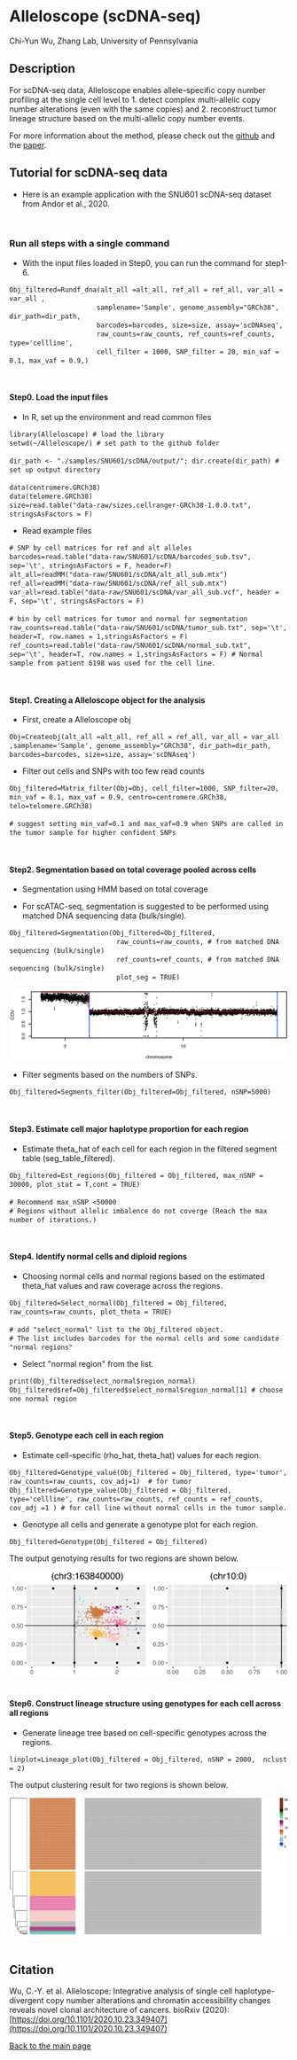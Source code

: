 Alleloscope (scDNA-seq)
================
Chi-Yun Wu, Zhang Lab, University of Pennsylvania

## Description
For scDNA-seq data, Alleloscope enables allele-specific copy number profiling at the single cell level to 1. detect complex multi-allelic copy number alterations (even with the same copies) and 2. reconstruct tumor lineage structure based on the multi-allelic copy number events.

For more information about the method, please check out the [github](https://github.com/seasoncloud/Alleloscope) and the [paper](https://doi.org/10.1101/2020.10.23.349407).
<br/>

## Tutorial for scDNA-seq data
* Here is an example application with the SNU601 scDNA-seq dataset from Andor et al., 2020. 
<br/>

### Run all steps with a single command
* With the input files loaded in Step0, you can run the command for step1-6. 
```
Obj_filtered=Rundf_dna(alt_all =alt_all, ref_all = ref_all, var_all = var_all ,
                      samplename='Sample', genome_assembly="GRCh38", dir_path=dir_path, 
                      barcodes=barcodes, size=size, assay='scDNAseq',
                      raw_counts=raw_counts, ref_counts=ref_counts, type='cellline',
                      cell_filter = 1000, SNP_filter = 20, min_vaf = 0.1, max_vaf = 0.9,)
```
<br/>

#### Step0. Load the input files

* In R, set up the environment and read common files
```
library(Alleloscope) # load the library
setwd(~/Alleloscope/) # set path to the github folder

dir_path <- "./samples/SNU601/scDNA/output/"; dir.create(dir_path) # set up output directory

data(centromere.GRCh38)
data(telomere.GRCh38)
size=read.table("data-raw/sizes.cellranger-GRCh38-1.0.0.txt", stringsAsFactors = F)
```

* Read example files
```
# SNP by cell matrices for ref and alt alleles
barcodes=read.table("data-raw/SNU601/scDNA/barcodes_sub.tsv", sep='\t', stringsAsFactors = F, header=F)
alt_all=readMM("data-raw/SNU601/scDNA/alt_all_sub.mtx")
ref_all=readMM("data-raw/SNU601/scDNA/ref_all_sub.mtx")
var_all=read.table("data-raw/SNU601/scDNA/var_all_sub.vcf", header = F, sep='\t', stringsAsFactors = F)

# bin by cell matrices for tumor and normal for segmentation
raw_counts=read.table("data-raw/SNU601/scDNA/tumor_sub.txt", sep='\t', header=T, row.names = 1,stringsAsFactors = F)
ref_counts=read.table("data-raw/SNU601/scDNA/normal_sub.txt", sep='\t', header=T, row.names = 1,stringsAsFactors = F) # Normal sample from patient 6198 was used for the cell line.
```
<br/>

#### Step1. Creating a Alleloscope object for the analysis

* First, create a Alleloscope obj
```
Obj=Createobj(alt_all =alt_all, ref_all = ref_all, var_all = var_all ,samplename='Sample', genome_assembly="GRCh38", dir_path=dir_path, barcodes=barcodes, size=size, assay='scDNAseq')
```

* Filter out cells and SNPs with too few read counts
```
Obj_filtered=Matrix_filter(Obj=Obj, cell_filter=1000, SNP_filter=20, min_vaf = 0.1, max_vaf = 0.9, centro=centromere.GRCh38, telo=telomere.GRCh38) 

# suggest setting min_vaf=0.1 and max_vaf=0.9 when SNPs are called in the tumor sample for higher confident SNPs
```

<br/>

#### Step2. Segmentation based on total coverage pooled across cells

* Segmentation using HMM based on total coverage

* For scATAC-seq, segmentation is suggested to be performed using matched DNA sequencing data (bulk/single).
```
Obj_filtered=Segmentation(Obj_filtered=Obj_filtered, 
                           raw_counts=raw_counts, # from matched DNA sequencing (bulk/single)
                           ref_counts=ref_counts, # from matched DNA sequencing (bulk/single)
                           plot_seg = TRUE)
```


![Alt text](../../../inst/plots/segmentation.png?raw=true "SNU601 segmentation")
<br/>

* Filter segments based on the numbers of SNPs.
```
Obj_filtered=Segments_filter(Obj_filtered=Obj_filtered, nSNP=5000)
```
<br/>

#### Step3. Estimate cell major haplotype proportion for each region

* Estimate theta_hat of each cell for each region in the filtered segment table (seg_table_filtered).
```
Obj_filtered=Est_regions(Obj_filtered = Obj_filtered, max_nSNP = 30000, plot_stat = T,cont = TRUE)

# Recommend max_nSNP <50000
# Regions without allelic imbalence do not coverge (Reach the max number of iterations.)
```
<br/>

#### Step4. Identify normal cells and diploid regions

* Choosing normal cells and normal regions based on the estimated theta_hat values and raw coverage across the regions.
```
Obj_filtered=Select_normal(Obj_filtered = Obj_filtered, raw_counts=raw_counts, plot_theta = TRUE)

# add "select_normal" list to the Obj_filtered object. 
# The list includes barcodes for the normal cells and some candidate "normal regions"
```

* Select "normal region" from the list.
```
print(Obj_filtered$select_normal$region_normal)
Obj_filtered$ref=Obj_filtered$select_normal$region_normal[1] # choose one normal region
```
<br/>

#### Step5. Genotype each cell in each region

* Estimate cell-specific (rho_hat, theta_hat) values for each region.
```
Obj_filtered=Genotype_value(Obj_filtered = Obj_filtered, type='tumor', raw_counts=raw_counts, cov_adj=1)  # for tumor
Obj_filtered=Genotype_value(Obj_filtered = Obj_filtered, type='cellline', raw_counts=raw_counts, ref_counts = ref_counts, cov_adj =1 ) # for cell line without normal cells in the tumor sample.
```

* Genotype all cells and generate a genotype plot for each region.
```
Obj_filtered=Genotype(Obj_filtered = Obj_filtered)
```
The output genotying results for two regions are shown below.

![Alt text](../../../inst/plots/genotype.png?raw=true "SNU601 genotypes")
<br/><br/>

#### Step6. Construct lineage structure using genotypes for each cell across all regions

* Generate lineage tree based on cell-specific genotypes across the regions.
```
linplot=Lineage_plot(Obj_filtered = Obj_filtered, nSNP = 2000,  nclust = 2)
```
The output clustering result for two regions is shown below.

![Alt text](../../../inst/plots/lineage.png?raw=true "SNU601 lineage")
<br/><br/>

## Citation
Wu, C.-Y. et al. Alleloscope: Integrative analysis of single cell haplotype-divergent copy number alterations and chromatin accessibility changes reveals novel clonal architecture of cancers. bioRxiv (2020): [https://doi.org/10.1101/2020.10.23.349407](https://doi.org/10.1101/2020.10.23.349407)





[Back to the main page](https://github.com/seasoncloud/Alleloscope)
